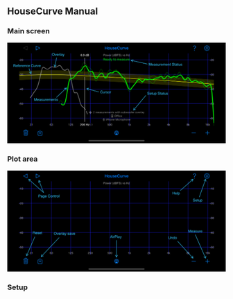 ## HouseCurve Manual

### Main screen
![](/assets/img/MainInterface.png)

### Plot area
![](/assets/img/PlotArea.png)

### Setup


